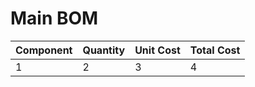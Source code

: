 # Main BOM

| Component | Quantity | Unit Cost | Total Cost |
| --- | --- | --- | --- |
| 1 | 2 | 3 | 4 |

